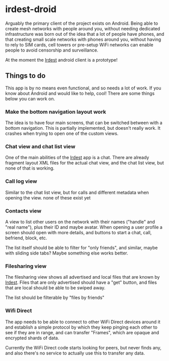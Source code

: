 # irdest-droid

Arguably the primary client of the project exists on Android.  Being
able to create mesh networks with people around you, without needing
dedicated infrastructure was born out of the idea that a lot of people
have phones, and that creating small scale networks with phones around
you, without having to rely to SIM cards, cell towers or pre-setup
WiFi networks can enable people to avoid censorship and surveillance.

At the moment the [Irdest](https://irde.st) android client is a prototype!


## Things to do

This app is by no means even functional, and so needs a lot of work.
If you know about Android and would like to help, cool!  There are
some things below you can work on.


### Make the bottom navigation layout work

The idea is to have four main screens, that can be switched between
with a bottom navigation.  This is partially implemented, but doesn't
really work. It crashes when trying to open one of the custom views.


### Chat view and chat list view

One of the main abilities of the [Irdest](https://irde.st) app is a chat.  There are
already fragment layout XML files for the actual chat view, and the
chat list view, but none of that is working.


### Call log view

Similar to the chat list view, but for calls and different metadata
when opening the view.  none of these exist yet


### Contacts view

A view to list other users on the network with their names ("handle"
and "real name"), plus their ID and maybe avatar.  When opening
a user profile a screen should open with more details, and buttons to
start a chat, call, befriend, block, etc.

The list itself should be able to filter for "only friends", and similar,
maybe with sliding side tabs?  Maybe something else works better.


### Filesharing view

The filesharing view shows all advertised and local files that are known by
[Irdest](https://irde.st).  Files that are only advertised should have a "get" button,
and files that are local should be able to be swiped away.

The list should be filterable by "files by friends"


### Wifi Direct 

The app needs to be able to connect to other WiFi Direct devices around it
and establish a simple protocol by which they keep pinging each other to 
see if they are in range, and can transfer "Frames", which are opaque and
encrypted shards of data.

Currently the WiFi Direct code starts looking for peers, but never finds
any, and also there's no service to actually use this to transfer any data.
